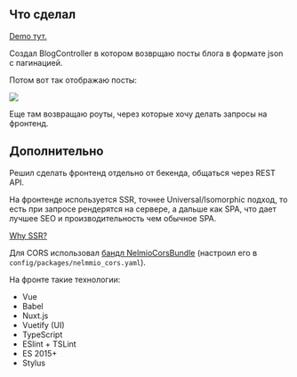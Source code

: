## Что сделал

[Demo тут.](http://e236b03c.ngrok.io/posts/1)

Создал BlogController в котором возврщаю посты блога в формате json с пагинацией.

Потом вот так отображаю посты:

![](https://i.imgur.com/Xc9ySao.png)

Еще там возвращаю роуты, через которые хочу делать запросы на фронтенд.

## Дополнительно

Решил сделать фронтенд отдельно от бекенда, общаться через REST API.

На фронтенде используется SSR, точнее Universal/Isomorphic подход, 
то есть при запросе рендерятся на сервере, а дальше как SPA, что дает лучшее SEO и производительность чем обычное SPA.

[Why SSR?](https://ssr.vuejs.org/#why-ssr)

Для CORS использовал [бандл NelmioCorsBundle](https://github.com/nelmio/NelmioCorsBundle) (настроил его в `config/packages/nelmmio_cors.yaml`).






На фронте такие технологии:

- Vue
- Babel
- Nuxt.js
- Vuetify (UI)
- TypeScript
- ESlint + TSLint
- ES 2015+
- Stylus

